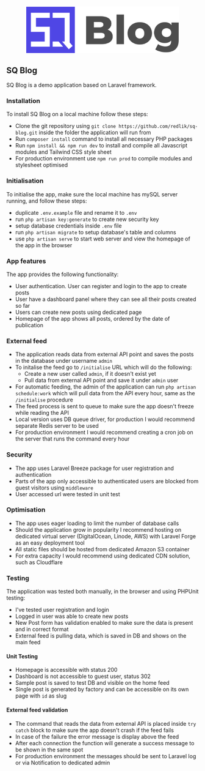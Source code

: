 <p align="center">
<img src="https://github.com/redlik/sq-blog/blob/main/logo-github.svg" width="400"></p>


## SQ Blog

SQ Blog is a demo application based on Laravel framework. 

### Installation

To install SQ Blog on a local machine follow these steps:

- Clone the git repository using `git clone https://github.com/redlik/sq-blog.git` inside the folder the application 
  will run from
- Run `composer install` command to install all necessary PHP packages
- Run `npm install && npm run dev` to install and compile all Javascript modules and Tailwind CSS style sheet
- For production environment use `npm run prod` to compile modules and stylesheet optimised

### Initialisation

To initialise the app, make sure the local machine has mySQL server running, and follow these steps:
- duplicate `.env.example` file and rename it to `.env`
- run `php artisan key:generate` to create new security key
- setup database credentials inside `.env` file
- run `php artisan migrate` to setup database's table and columns
- use `php artisan serve` to start web server and view the homepage of the app in the browser

### App features

The app provides the following functionality:
- User authentication. User can register and login to the app to create posts
- User have a dashboard panel where they can see all their posts created so far
- Users can create new posts using dedicated page
- Homepage of the app shows all posts, ordered by the date of publication

### External feed

- The application reads data from external API point and saves the posts in the database under username `admin`
- To initalise the feed go to `/initialise` URL which will do the following:
    - Create a new user called `admin`, if it doesn't exist yet
    - Pull data from external API point and save it under `admin` user
- For automatic feeding, the admin of the application can run `php artisan schedule:work` which will pull data from 
  the API every hour, same as the `/initialise` procedure    
- The feed process is sent to queue to make sure the app doesn't freeze while reading the API
- Local version uses DB queue driver, for production I would recommend separate Redis server to be used  
- For production environment I would recommend creating a cron job on the server that runs the command every hour

### Security

- The app uses Laravel Breeze package for user registration and authentication
- Parts of the app only accessible to authenticated users are blocked from guest visitors using `middleware`
- User accessed url were tested in unit test

### Optimisation

- The app uses eager loading to limit the number of database calls
- Should the application grow in popularity I recommend hosting on dedicated virtual server (DigitalOcean, Linode, 
  AWS) with Laravel Forge as an easy deployment tool
- All static files should be hosted from dedicated Amazon S3 container
- For extra capacity I would recommend using dedicated CDN solution, such as Cloudflare

### Testing

The application was tested both manually, in the browser and using PHPUnit testing:

- I've tested user registration and login
- Logged in user was able to create new posts
- New Post form has validation enabled to make sure the data is present and in correct format
- External feed is pulling data, which is saved in DB and shows on the main feed

#### Unit Testing

- Homepage is accessible with status 200
- Dashboard is not accessible to guest user, status 302
- Sample post is saved to test DB and visible on the home feed
- Single post is generated by factory and can be accessible on its own page with `id` as slug

#### External feed validation

- The command that reads the data from external API is placed inside `try catch` block to make sure the app doesn't 
  crash if the feed fails
- In case of the failure the error message is display above the feed
- After each connection the function will generate a success message to be shown in the same spot
- For production environment the messages should be sent to Laravel log or via Notification to dedicated admin
